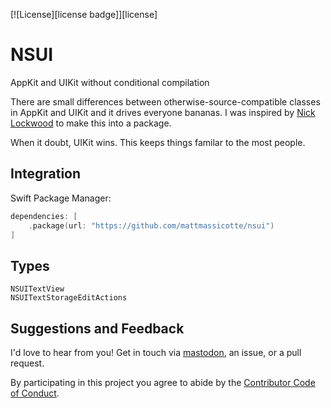 [![License][license badge]][license]

# NSUI
AppKit and UIKit without conditional compilation

There are small differences between otherwise-source-compatible classes in AppKit and UIKit and it drives everyone bananas. I was inspired by [Nick Lockwood](https://gist.github.com/nicklockwood/19569dc738b565c67f4d97302bf48697) to make this into a package.

When it doubt, UIKit wins. This keeps things familar to the most people.

## Integration

Swift Package Manager:

```swift
dependencies: [
    .package(url: "https://github.com/mattmassicotte/nsui")
]
```

## Types

```
NSUITextView
NSUITextStorageEditActions
```

## Suggestions and Feedback

I'd love to hear from you! Get in touch via [mastodon](https://mastodon.social/mattiem), an issue, or a pull request.

By participating in this project you agree to abide by the [Contributor Code of Conduct](CODE_OF_CONDUCT.md).
